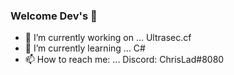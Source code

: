 ### Welcome Dev's 👋

- 🔭 I’m currently working on ... Ultrasec.cf
- 🌱 I’m currently learning ... C#
- 📫 How to reach me: ... Discord: ChrisLad#8080
